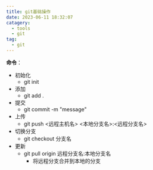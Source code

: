 ```yaml
---
title: git基础操作
date: 2023-06-11 18:32:07
catagery: 
  - tools
  - git
tag: 
  - git
---
```

**命令**：

- 初始化
  - git init
- 添加
  - git add .
- 提交
  - git commit -m "message"
- 上传
  - git push <远程主机名> <本地分支名>:<远程分支名>
- 切换分支
  - git checkout 分支名
- 更新
  - git pull origin 远程分支名:本地分支名
    - 将远程分支合并到本地的分支
